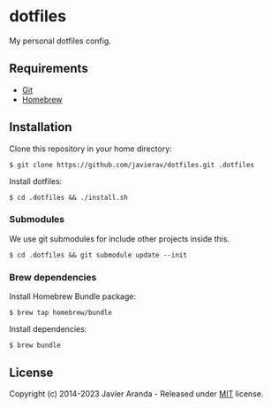 # dotfiles

My personal dotfiles config.


## Requirements

* [Git](https://git-scm.com)
* [Homebrew](https://brew.sh)


## Installation

Clone this repository in your home directory:

```
$ git clone https://github.com/javierav/dotfiles.git .dotfiles
```

Install dotfiles:

```
$ cd .dotfiles && ./install.sh
```

### Submodules

We use git submodules for include other projects inside this.

```
$ cd .dotfiles && git submodule update --init
```

### Brew dependencies

Install Homebrew Bundle package:

```
$ brew tap homebrew/bundle
```

Install dependencies:

```
$ brew bundle
```


## License

Copyright (c) 2014-2023 Javier Aranda - Released under [MIT](LICENSE) license.
